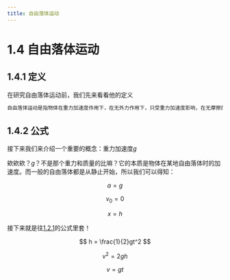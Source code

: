 ```yaml
---
title: 自由落体运动
---
```


# 1.4 自由落体运动

## 1.4.1 定义

在研究自由落体运动前，我们先来看看他的定义

```txt
自由落体运动是指物体在重力加速度作用下，在无外力作用下，只受重力加速度影响，在无摩擦的平面上做自由落体运动。
```

## 1.4.2 公式

接下来我们来介绍一个重要的概念：重力加速度$g$

欸欸欸？$g$？不是那个重力和质量的比嘛？它的本质是物体在某地自由落体时的加速度。而一般的自由落体都是从静止开始，所以我们可以得知：

$$
a = g
$$

$$
v_0 = 0
$$

$$
x = h
$$

接下来就是往[1.2.1](./位移，速度，时间，加速度的关系#121-公式)的公式里套！

$$
h = \frac{1}{2}gt^2
$$

$$
v^2 = 2gh
$$

$$
v = gt
$$
